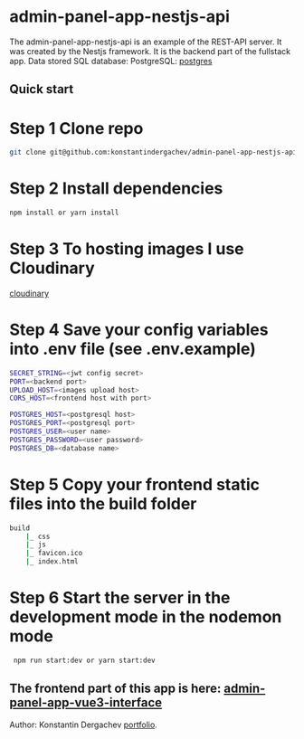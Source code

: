 # admin-panel-app-nestjs-api

The admin-panel-app-nestjs-api is an example of the REST-API server. It was created by the Nestjs framework. It is the backend part of the fullstack app. Data stored SQL database: PostgreSQL: [postgres](https://www.heroku.com/postgres)

## Quick start

# Step 1 Clone repo

```bash
git clone git@github.com:konstantindergachev/admin-panel-app-nestjs-api.git
```

# Step 2 Install dependencies

```bash
npm install or yarn install
```

# Step 3 To hosting images I use Cloudinary

[cloudinary](https://cloudinary.com/)

# Step 4 Save your config variables into .env file (see .env.example)

```sh
SECRET_STRING=<jwt config secret>
PORT=<backend port>
UPLOAD_HOST=<images upload host>
CORS_HOST=<frontend host with port>

POSTGRES_HOST=<postgresql host>
POSTGRES_PORT=<postgresql port>
POSTGRES_USER=<user name>
POSTGRES_PASSWORD=<user password>
POSTGRES_DB=<database name>
```

# Step 5 Copy your frontend static files into the build folder

```bash
build
    |_ css
    |_ js
    |_ favicon.ico
    |_ index.html
```

# Step 6 Start the server in the development mode in the nodemon mode

```bash
 npm run start:dev or yarn start:dev
```

## The frontend part of this app is here: [admin-panel-app-vue3-interface](https://github.com/konstantindergachev/admin-panel-app-vue3-interface)

Author:
Konstantin Dergachev [portfolio](http://dergachevkonstantin.surge.sh/).
